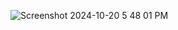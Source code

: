 ![Screenshot 2024-10-20 5 48 01 PM](https://github.com/user-attachments/assets/6ec4236e-d947-4ad7-b333-fd5b3e29be03)
